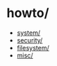 # howto/

* [system/](system/index.md)
* [security/](security/index.md)
* [filesystem/](filesystem/index.md)
* [misc/](misc/index.md)
